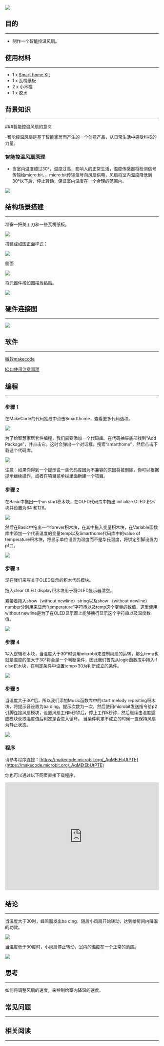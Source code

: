![](https://i.imgur.com/abtHWmp.jpg)

## 目的
---

- 制作一个智能控温风扇。

## 使用材料
---
- 1 x [Smart home Kit](https://www.elecfreaks.com/estore)
- 1 x 瓦楞纸板
- 2 x 小木棍
- 1 x 胶水

## 背景知识
---  
###智能控温风扇的意义

-智能控温风扇是基于智能家居而产生的一个创意产品，从日常生活中感受科技的力量。

### 智能控温风扇原理
- 当室内温度超过30°，温度过高，影响人的正常生活，温度传感器将检测信号传输给micro:bit、，micro:bit传输信号向风扇供电，风扇将室内温度降低到30°以下后，停止转动，保证室内温度在一个合理的范围内。

![](https://i.imgur.com/5pTLyHl.png)
## 结构场景搭建
---
准备一把美工刀和一些瓦楞纸板。

![](https://i.imgur.com/PuJE7uj.jpg)

搭建成如图正面样式：

![](https://i.imgur.com/5sc9bid.jpg)

侧面

![](https://i.imgur.com/hvnmUhO.jpg)

将元器件按如图摆放黏贴。

![](https://i.imgur.com/C1lu2Vz.jpg)

## 硬件连接图
---

![](https://i.imgur.com/mMMXChQ.png)

## 软件
---
[微软makecode](https://makecode.microbit.org/#)

[IO口使用注意事项](https://www.elecfreaks.com/learn-cn/Edge_Connector_Data_Sheet/)

## 编程
---
### 步骤 1
在MakeCode的代码抽屉中点击Smartthome，查看更多代码选项。

![](https://i.imgur.com/2qCyzQ7.png)

为了给智慧家居套件编程，我们需要添加一个代码库。在代码抽屉底部找到“Add Package”，并点击它。这时会弹出一个对话框。搜索“smarthome"，然后点击下载这个代码库。

![](https://i.imgur.com/QR2s7LD.png)

注意：如果你得到一个提示说一些代码库因为不兼容的原因将被删除，你可以根据提示继续操作，或者在项目菜单栏里面新建一个项目。

### 步骤 2
在Basic中拖出一个on start积木块，在OLED代码库中拖出 initialize OLED 积木块并设置为64 和128。

![](https://i.imgur.com/NSOCUxe.png)

然后在Basic中拖出一个forever积木块，在其中拖入变量积木块，在Variable函数库中添加一个代表温度的变量temp以及Smarthome代码库中的value of temperature积木块，将显示单位设置为温度而不是华氏温度，将绑定引脚设置为p1口。

![](https://i.imgur.com/wPfZA5F.png)

### 步骤 3

现在我们来写关于OLED显示的积木代码模块。

拖入clear OLED display积木块用于将OLED显示器清空。

紧接着拖入show（without newline）string以及show （without newline）number分别用来显示“temperature”字符串以及temp这个变量的数值，这里使用without newline是为了在OLED显示器上能够换行显示这个字符串以及温度数值。

![](https://i.imgur.com/gZwzVGd.png)

### 步骤 4

写入逻辑积木块，当温度大于30°时调用microbit来控制风扇的运转，那么temp也就是温度的值大于30°将会是一个判断条件，因此我们首先从logic函数库中拖入if else积木块，在判定条件中设置temp>30为判断成立的条件。

![](https://i.imgur.com/Ys6Hcm3.png)

### 步骤 5

当温度大于30°后，所以我们添加Music函数库中的start melody repeating积木块，将提示音设置为ba ding，提示次数为一次，然后使用microbit发送指令给p2引脚连接风扇模块，设置风扇工作5秒钟后，停止工作5秒钟，然后继续由温度感应模块获取温度值后判定是否进入循环。
当条件判定不成立的时候一直保持风扇为静止状态。

![](https://i.imgur.com/FHAWwTm.png)

### 程序


请参考程序连接：[https://makecode.microbit.org/_AqMEtEbUtPTE](https://makecode.microbit.org/_AqMEtEbUtPTE)

你也可以通过以下网页直接下载程序。

<div style="position:relative;height:0;padding-bottom:70%;overflow:hidden;"><iframe style="position:absolute;top:0;left:0;width:100%;height:100%;" src="https://makecode.microbit.org/#pub:_AqMEtEbUtPTE" frameborder="0" sandbox="allow-popups allow-forms allow-scripts allow-same-origin"></iframe></div>  

## 结论
---
当温度大于30时，蜂鸣器发出ba ding，随后小风扇开始转动，达到给房间内降温的功效。

![](https://i.imgur.com/mv5oVws.jpg)

当温度低于30度时，小风扇停止转动，室内的温度在一个正常的范围。

![](https://i.imgur.com/Rtptdzw.jpg)

## 思考
---
如何将调整风扇的速度，来控制给室内降温的速度。

## 常见问题
---


## 相关阅读  
---
